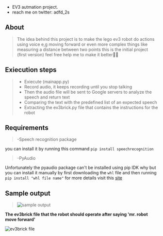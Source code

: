 - EV3 autmation project. 
- reach me on twitter: adfd_2s

## About 
>The idea behind this project is to make the lego ev3 robot do actions using voice 
>e,g moving forward or even more complex things like measuring a distance between two 
>points this is the initial project (first version) feel free help me to make it better🤞🤞

## Exiecution steps
>- Exiecute (mainapp.py)
>- Record audio, it keeps recording until you stop talking
>- Then the audio file will be sent to Google servers to analyze the speech and return text  
>- Comparing the text with the predefined list of an expected speech
>- Extracting the ev3brick.py file that contains the instructions for the robot

## Requirements 
> -Speech recognition package

you can install it by running this command
`pip install speechrecognition`

> -PyAudio

Unfortunately the pyaudio package can't be installed using pip IDK why
but you can install it manually by first downloading the `whl` file 
and then running `pip install "whl file name"` for more details visit this [site](https://stackoverflow.com/a/55630212)

## Sample output
> ![sample output](https://github.com/Abood-devo/Abood-devo/blob/main/images/sample%20output.png)

**The ev3brick file that the robot should operate after saying 'mr. robot move forward'**

![ev3brick file](https://github.com/Abood-devo/Abood-devo/blob/main/images/output%20file.png)
